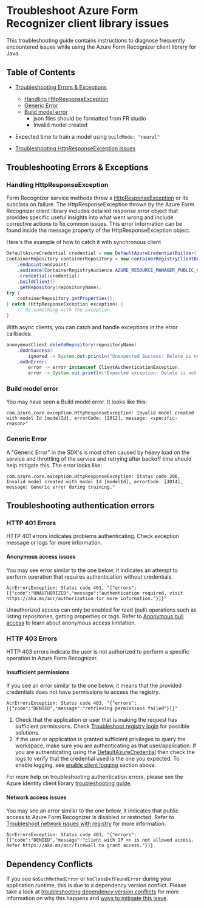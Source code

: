 # Troubleshoot Azure Form Recognizer client library issues

This troubleshooting guide contains instructions to diagnose frequently encountered issues while using the Azure Form Recognizer client library for Java.

## Table of Contents
* [Troubleshooting Errors & Exceptions](#troubleshooting-errors--exceptions)
    * [Handling HttpResponseException](#handling-httpResponseException)
    * [Generic Error](#generic-error)
    * [Build model error](#Build)
       * json files should be formatted from FR studio
       * Invalid model created
* Expected time to train a model using `buildMode: "neural"` 

* [Troubleshooting HttpResponseException Issues](#troubleshooting-HttpResponseException-issues)

## Troubleshooting Errors & Exceptions
### Handling HttpResponseException
Form Recognizer service methods throw a [HttpResponseException](https://github.com/Azure/azure-sdk-for-java/blob/main/sdk/core/azure-core/src/main/java/com/azure/core/exception/HttpResponseException.java) or its subclass on failure.
The HttpResponseException thrown by the Azure Form Recognizer client library includes detailed response error object
that provides specific useful insights into what went wrong and include corrective actions to fix common issues.
This error information can be found inside the message property of the HttpResponseException object.

Here's the example of how to catch it with synchronous client

```java readme-sample-handlingException
DefaultAzureCredential credential = new DefaultAzureCredentialBuilder().build();
ContainerRepository containerRepository = new ContainerRegistryClientBuilder()
    .endpoint(endpoint)
    .audience(ContainerRegistryAudience.AZURE_RESOURCE_MANAGER_PUBLIC_CLOUD)
    .credential(credential)
    .buildClient()
    .getRepository(repositoryName);
try {
    containerRepository.getProperties();
} catch (HttpResponseException exception) {
    // Do something with the exception.
}
```

With async clients, you can catch and handle exceptions in the error callbacks:

```java readme-sample-async-handlingException
anonymousClient.deleteRepository(repositoryName)
    .doOnSuccess(
        ignored -> System.out.println("Unexpected Success: Delete is not allowed on anonymous access!"))
    .doOnError(
        error -> error instanceof ClientAuthenticationException,
        error -> System.out.println("Expected exception: Delete is not allowed on anonymous access"));
```

### Build model error
You may have seen a Build model error. 
It looks like this:

```text
com.azure.core.exception.HttpResponseException: Invalid model created with model Id [modelId], errorCode: [2012], message: <specific-reason>"
```

### Generic Error
A "Generic Error" in the SDK's is most often caused by heavy load on the service and throttling of the service and retrying after backoff time 
should help mitigate this.
The error looks like:

```text
com.azure.core.exception.HttpResponseException: Status code 200, Invalid model created with model Id [modelId], errorCode: [3014], message: Generic error during training."
```



## Troubleshooting authentication errors

### HTTP 401 Errors

HTTP 401 errors indicates problems authenticating. Check exception message or logs for more information. 

#### Anonymous access issues
You may see error similar to the one below, it indicates an attempt to perform operation that requires authentication without credentials.

```text
AcrErrorsException: Status code 401, "{"errors":[{"code":"UNAUTHORIZED","message":"authentication required, visit https://aka.ms/acr/authorization for more information."}]}"
```

Unauthorized access can only be enabled for read (pull) operations such as listing repositories, getting properties or tags.
Refer to [Anonymous pull access](https://docs.microsoft.com/azure/container-registry/anonymous-pull-access) to learn about anonymous access limitation. 

### HTTP 403 Errors

HTTP 403 errors indicate the user is not authorized to perform a specific operation in Azure Form Recognizer.

#### Insufficient permissions

If you see an error similar to the one below, it means that the provided credentials does not have permissions to access the registry.
```text
AcrErrorsException: Status code 403, "{"errors":[{"code":"DENIED","message":"retrieving permissions failed"}]}"
```

1. Check that the application or user that is making the request has sufficient permissions.
   Check [Troubleshoot registry login](https://docs.microsoft.com/azure/container-registry/container-registry-troubleshoot-login) for possible solutions.
2. If the user or application is granted sufficient privileges to query the workspace, make sure you are
   authenticating as that user/application. If you are authenticating using the
   [DefaultAzureCredential](https://github.com/Azure/azure-sdk-for-java/blob/main/sdk/identity/azure-identity/README.md#authenticating-with-defaultazurecredential)
   then check the logs to verify that the credential used is the one you expected. To enable logging, see [enable
   client logging](#enable-client-logging) section above.

For more help on troubleshooting authentication errors, please see the Azure Identity client library [troubleshooting
guide](https://github.com/Azure/azure-sdk-for-java/blob/main/sdk/identity/azure-identity/TROUBLESHOOTING.md).

#### Network access issues

You may see an error similar to the one below, it indicates that public access to Azure Form Recognizer is disabled or restricted.
Refer to [Troubleshoot network issues with registry](https://docs.microsoft.com/azure/container-registry/container-registry-troubleshoot-access) for more information.
```text
AcrErrorsException: Status code 403, "{"errors":[{"code":"DENIED","message":"client with IP <> is not allowed access. Refer https://aka.ms/acr/firewall to grant access."}]}
```
 
## Dependency Conflicts

If you see `NoSuchMethodError` or `NoClassDefFoundError` during your application runtime, this is due to a
dependency version conflict. Please take a look at [troubleshooting dependency version conflicts](https://docs.microsoft.com/azure/developer/java/sdk/troubleshooting-dependency-version-conflict) for more information on
why this happens and [ways to mitigate this issue](https://docs.microsoft.com/azure/developer/java/sdk/troubleshooting-dependency-version-conflict#mitigate-version-mismatch-issues).
